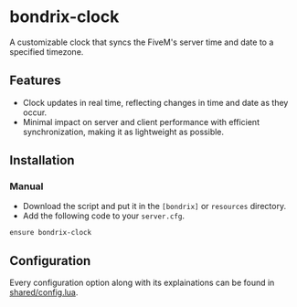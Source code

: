 # bondrix-clock
A customizable clock that syncs the FiveM's server time and date to a specified timezone.

## Features
- Clock updates in real time, reflecting changes in time and date as they occur.
- Minimal impact on server and client performance with efficient synchronization, making it as lightweight as possible.

## Installation
### Manual
- Download the script and put it in the `[bondrix]` or `resources` directory.
- Add the following code to your `server.cfg`.
```
ensure bondrix-clock
```

## Configuration
Every configuration option along with its explainations can be found in [shared/config.lua](https://github.com/bondrix/bondrix-clock/blob/main/shared/config.lua).
